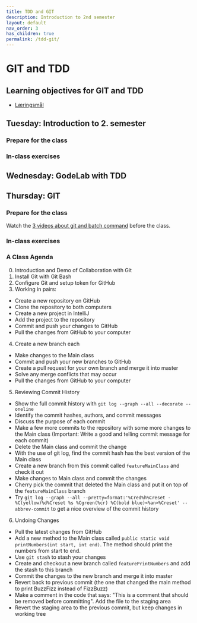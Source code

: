 ```yaml
---
title: TDD and GIT
description: Introduction to 2nd semester
layout: default
nav_order: 3
has_children: true
permalink: /tdd-git/
---
```


# GIT and TDD

## Learning objectives for GIT and TDD

- [Læringsmål](./laeringsmaal.md)

## Tuesday: Introduction to 2. semester

### Prepare for the class
### In-class exercises

## Wednesday: GodeLab with TDD

## Thursday: GIT
### Prepare for the class

Watch the [3 videos about git and batch command](resources.md#videos) before the class.

### In-class exercises



### A Class Agenda

0. Introduction and Demo of Collaboration with Git
1. Install Git with Git Bash
2. Configure Git and setup token for GitHub
3. Working in pairs:

- Create a new repository on GitHub
- Clone the repository to both computers
- Create a new project in IntelliJ
- Add the project to the repository
- Commit and push your changes to GitHub
- Pull the changes from GitHub to your computer

4. Create a new branch each

- Make changes to the Main class
- Commit and push your new branches to GitHub
- Create a pull request for your own branch and merge it into master
- Solve any merge conflicts that may occur
- Pull the changes from GitHub to your computer

5. Reviewing Commit History

- Show the full commit history with `git log --graph --all --decorate --oneline`
- Identify the commit hashes, authors, and commit messages
- Discuss the purpose of each commit
- Make a few more commits to the repository with some more changes to the Main class (Important: Write a good and telling commit message for each commit)
- Delete the Main class and commit the change
- With the use of git log, find the commit hash has the best version of the Main class
- Create a new branch from this commit called `featureMainClass` and check it out
- Make changes to Main class and commit the changes
- Cherry pick the commit that deleted the Main class and put it on top of the `featureMainClass` branch
- Try `git log --graph --all --pretty=format:'%Cred%h%Creset -%C(yellow)%d%Creset %s %Cgreen(%cr) %C(bold blue)<%an>%Creset' --abbrev-commit` to get a nice overview of the commit history

6. Undoing Changes

- Pull the latest changes from GitHub
- Add a new method to the Main class called `public static void printNumbers(int start, int end)`. The method should print the numbers from start to end.
- Use `git stash` to stash your changes
- Create and checkout a new branch called `featurePrintNumbers` and add the stash to this branch
- Commit the changes to the new branch and merge it into master
- Revert back to previous commit (the one that changed the main method to print BuzzFizz instead of FizzBuzz)
- Make a comment in the code that says: "This is a comment that should be removed before committing". Add the file to the staging area
- Revert the staging area to the previous commit, but keep changes in working tree
